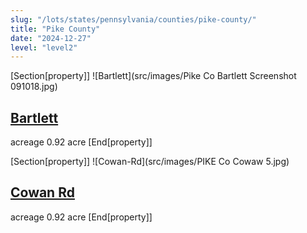 ```yaml
---
slug: "/lots/states/pennsylvania/counties/pike-county/"
title: "Pike County"
date: "2024-12-27"
level: "level2"
---
```


[Section[property]]
![Bartlett](src/images/Pike Co Bartlett Screenshot  091018.jpg)
## [Bartlett](bartlett/)
acreage 0.92 acre
[End[property]]

[Section[property]]
![Cowan-Rd](src/images/PIKE Co Cowaw 5.jpg)
## [Cowan Rd](cowan-rd/)
acreage 0.92 acre
[End[property]]

